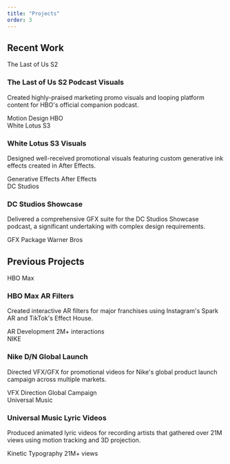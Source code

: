 ```yaml
---
title: "Projects"
order: 3
---
```


## Recent Work

<div class="grid grid-cols-1 md:grid-cols-3 gap-8 mb-16">
  <div class="bg-white rounded-lg shadow-md border border-gray-200 overflow-hidden transition-all hover:shadow-lg transform hover:-translate-y-1 duration-300">
    <div class="aspect-w-16 aspect-h-9 bg-gray-100">
      <div class="flex items-center justify-center h-full bg-primary-50 text-primary-900 font-serif italic text-xl">
        The Last of Us S2
      </div>
    </div>
    <div class="p-6">
      <h3 class="text-xl font-serif font-bold mb-2 text-gray-900">The Last of Us S2 Podcast Visuals</h3>
      <p class="text-gray-700 mb-3">Created highly-praised marketing promo visuals and looping platform content for HBO's official companion podcast.</p>
      <div class="flex flex-wrap mb-2">
        <span class="inline-block px-2 py-1 rounded-full bg-primary-100 text-primary-800 font-medium text-sm mr-2 mb-2">Motion Design</span>
        <span class="inline-block px-2 py-1 rounded-full bg-primary-100 text-primary-800 font-medium text-sm mr-2 mb-2">HBO</span>
      </div>
    </div>
  </div>

  <div class="bg-white rounded-lg shadow-md border border-gray-200 overflow-hidden transition-all hover:shadow-lg transform hover:-translate-y-1 duration-300">
    <div class="aspect-w-16 aspect-h-9 bg-gray-100">
      <div class="flex items-center justify-center h-full bg-primary-50 text-primary-900 font-serif italic text-xl">
        White Lotus S3
      </div>
    </div>
    <div class="p-6">
      <h3 class="text-xl font-serif font-bold mb-2 text-gray-900">White Lotus S3 Visuals</h3>
      <p class="text-gray-700 mb-3">Designed well-received promotional visuals featuring custom generative ink effects created in After Effects.</p>
      <div class="flex flex-wrap mb-2">
        <span class="inline-block px-2 py-1 rounded-full bg-primary-100 text-primary-800 font-medium text-sm mr-2 mb-2">Generative Effects</span>
        <span class="inline-block px-2 py-1 rounded-full bg-primary-100 text-primary-800 font-medium text-sm mr-2 mb-2">After Effects</span>
      </div>
    </div>
  </div>

  <div class="bg-white rounded-lg shadow-md border border-gray-200 overflow-hidden transition-all hover:shadow-lg transform hover:-translate-y-1 duration-300">
    <div class="aspect-w-16 aspect-h-9 bg-gray-100">
      <div class="flex items-center justify-center h-full bg-primary-50 text-primary-900 font-serif italic text-xl">
        DC Studios
      </div>
    </div>
    <div class="p-6">
      <h3 class="text-xl font-serif font-bold mb-2 text-gray-900">DC Studios Showcase</h3>
      <p class="text-gray-700 mb-3">Delivered a comprehensive GFX suite for the DC Studios Showcase podcast, a significant undertaking with complex design requirements.</p>
      <div class="flex flex-wrap mb-2">
        <span class="inline-block px-2 py-1 rounded-full bg-primary-100 text-primary-800 font-medium text-sm mr-2 mb-2">GFX Package</span>
        <span class="inline-block px-2 py-1 rounded-full bg-primary-100 text-primary-800 font-medium text-sm mr-2 mb-2">Warner Bros</span>
      </div>
    </div>
  </div>
</div>

## Previous Projects

<div class="grid grid-cols-1 md:grid-cols-3 gap-8">
  <div class="bg-white rounded-lg shadow-md border border-gray-200 overflow-hidden transition-all hover:shadow-lg transform hover:-translate-y-1 duration-300">
    <div class="aspect-w-16 aspect-h-9 bg-gray-100">
      <div class="flex items-center justify-center h-full bg-primary-50 text-primary-900 font-serif italic text-xl">
        HBO Max
      </div>
    </div>
    <div class="p-6">
      <h3 class="text-xl font-serif font-bold mb-2 text-gray-900">HBO Max AR Filters</h3>
      <p class="text-gray-700 mb-3">Created interactive AR filters for major franchises using Instagram's Spark AR and TikTok's Effect House.</p>
      <div class="flex flex-wrap mb-2">
        <span class="inline-block px-2 py-1 rounded-full bg-primary-100 text-primary-800 font-medium text-sm mr-2 mb-2">AR Development</span>
        <span class="inline-block px-2 py-1 rounded-full bg-primary-100 text-primary-800 font-medium text-sm mr-2 mb-2">2M+ interactions</span>
      </div>
    </div>
  </div>

  <div class="bg-white rounded-lg shadow-md border border-gray-200 overflow-hidden transition-all hover:shadow-lg transform hover:-translate-y-1 duration-300">
    <div class="aspect-w-16 aspect-h-9 bg-gray-100">
      <div class="flex items-center justify-center h-full bg-primary-50 text-primary-900 font-serif italic text-xl">
        NIKE
      </div>
    </div>
    <div class="p-6">
      <h3 class="text-xl font-serif font-bold mb-2 text-gray-900">Nike D/N Global Launch</h3>
      <p class="text-gray-700 mb-3">Directed VFX/GFX for promotional videos for Nike's global product launch campaign across multiple markets.</p>
      <div class="flex flex-wrap mb-2">
        <span class="inline-block px-2 py-1 rounded-full bg-primary-100 text-primary-800 font-medium text-sm mr-2 mb-2">VFX Direction</span>
        <span class="inline-block px-2 py-1 rounded-full bg-primary-100 text-primary-800 font-medium text-sm mr-2 mb-2">Global Campaign</span>
      </div>
    </div>
  </div>

  <div class="bg-white rounded-lg shadow-md border border-gray-200 overflow-hidden transition-all hover:shadow-lg transform hover:-translate-y-1 duration-300">
    <div class="aspect-w-16 aspect-h-9 bg-gray-100">
      <div class="flex items-center justify-center h-full bg-primary-50 text-primary-900 font-serif italic text-xl">
        Universal Music
      </div>
    </div>
    <div class="p-6">
      <h3 class="text-xl font-serif font-bold mb-2 text-gray-900">Universal Music Lyric Videos</h3>
      <p class="text-gray-700 mb-3">Produced animated lyric videos for recording artists that gathered over 21M views using motion tracking and 3D projection.</p>
      <div class="flex flex-wrap mb-2">
        <span class="inline-block px-2 py-1 rounded-full bg-primary-100 text-primary-800 font-medium text-sm mr-2 mb-2">Kinetic Typography</span>
        <span class="inline-block px-2 py-1 rounded-full bg-primary-100 text-primary-800 font-medium text-sm mr-2 mb-2">21M+ views</span>
      </div>
    </div>
  </div>
</div>